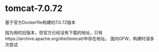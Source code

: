 # tomcat-7.0.72
基于官方Dockerfile构建的7.0.72版本

因为用的旧版本，但官方已经没有下载的地址，只有https://archive.apache.org/dist/tomcat/中存在地址。
国内GFW，构建时请多次尝试

